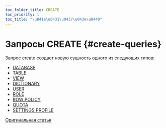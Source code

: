 ```yaml
---
toc_folder_title: CREATE
toc_priority: 1
toc_title: "\u041e\u0431\u0437\u043e\u0440"
---
```


# Запросы CREATE {#create-queries}

Запрос create создает новую сущность одного из следующих типов:

-   [DATABASE](../../../sql-reference/statements/create/database.md)
-   [TABLE](../../../sql-reference/statements/create/table.md)
-   [VIEW](../../../sql-reference/statements/create/view.md)
-   [DICTIONARY](../../../sql-reference/statements/create/dictionary.md)
-   [USER](../../../sql-reference/statements/create/user.md)
-   [ROLE](../../../sql-reference/statements/create/role.md)
-   [ROW POLICY](../../../sql-reference/statements/create/row-policy.md)
-   [QUOTA](../../../sql-reference/statements/create/quota.md)
-   [SETTINGS PROFILE](../../../sql-reference/statements/create/settings-profile.md)

[Оригинальная статья](https://clickhouse.tech/docs/en/sql-reference/statements/create/) <!--hide-->
